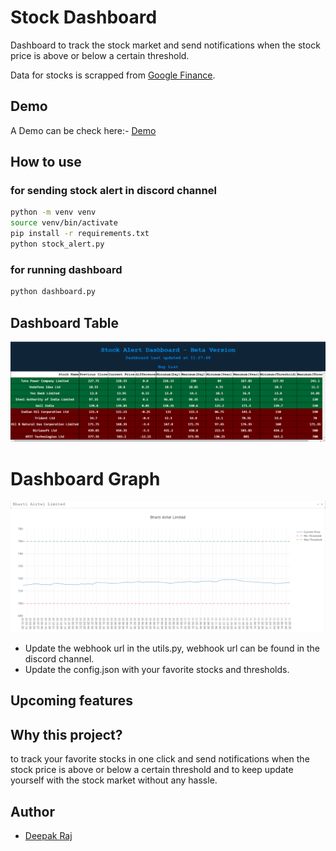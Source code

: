 # Stock Dashboard

Dashboard to track the stock market and send notifications when the stock price is above or below a certain threshold.

Data for stocks is scrapped from [Google Finance](https://www.google.com/finance/).

## Demo 

A Demo can be check here:- [Demo](http://13.235.246.34:5000/)

## How to use

### for sending stock alert in discord channel

```bash
python -m venv venv
source venv/bin/activate
pip install -r requirements.txt
python stock_alert.py 
```

### for running dashboard

```bash
python dashboard.py
```

## Dashboard Table

![Dashboard table](/images/sample3.png)


# Dashboard Graph

![Dashboard Graph](/images/sample2.png)


- Update the webhook url in the utils.py, webhook url can be found in the discord channel.
- Update the config.json with your favorite stocks and thresholds.

## Upcoming features



## Why this project?

to track your favorite stocks in one click and send notifications when the stock price is above or below a certain threshold and to keep update yourself with the stock market without any hassle. 

## Author

- [Deepak Raj](https://github.com/codeperfectplus)
